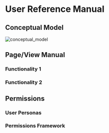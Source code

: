 # User Reference Manual
<!-- Replace all of the titles with relevant titles -->

## Conceptual Model
<!-- High-level model on how product will function -->

![conceptual_model](img/conceptual_model)

## Page/View Manual
<!-- needs to be able to provide anchors for the product that link to specific sections
on the page (i.e. help button links to specific sections)  -->
<!-- Screen By Screen explanation of UI which will be referred to from help buttons-->
<!-- Explanation of things like widgets, buttons, etc -->

### Functionality 1

### Functionality 2

## Permissions
<!-- Explanation of User permissions -->

### User Personas
<!-- Various User Roles -->

### Permissions Framework
<!-- Over view of how permissions work -->
